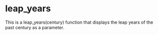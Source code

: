 # leap_years
This is a leap_years(century) function that displays the leap years of the past century as a parameter.
